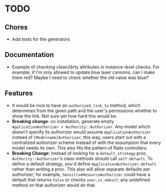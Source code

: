 # TODO

## Chores

- Add tests for the generators

## Documentation

- Example of checking clean/dirty attributes in instance-level checks. For example, if I'm only allowed to update blue laser cannons, can I make them red? Maybe I need to check whether the old value was blue?

## Features

- It would be nice to have an `authorized_link_to` method, which determines from the given path and the user's permissions whether to show the link. Not sure yet how hard this would be.
- **Breaking change**: on installation, generate empty `ApplicationAuthorizer < Authority::Authorizer`. Any model which doesn't specify its authorizer would assume `ApplicationAuthorizer` instead of `[Modelname]Authorizer`; this way, users start out with a centralized authorizer scheme instead of with the assumption that every model needs its own. This also fits the pattern of Rails controllers.
- **Breaking Change**: instead of looking for a `default_strategy` proc, `Authority::Authorizer`'s class methods should call `self.default`. To define a default strategy, you'd define `ApplicationAuthorizer.default` rather than writing a proc. This also will allow separate defaults per authorizer; for example, `SensitiveResourceAuthorizer` could have a default that returns `false` or checks `user.is_admin?`; any undefined method on that authorizer would do that.

